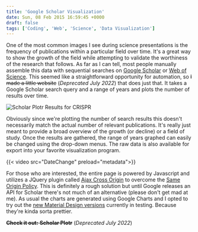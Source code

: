 ```yaml
---
title: 'Google Scholar Visualization'
date: Sun, 08 Feb 2015 16:59:45 +0000
draft: false
tags: ['Coding', 'Web', 'Science', 'Data Visualization']
---
```


One of the most common images I see during science presentations is the frequency of publications within a particular field over time. It's a great way to show the growth of the field while attempting to validate the worthiness of the research that follows. As far as I can tell, most people manually assemble this data with sequential searches on [Google Scholar](https://scholar.google.com/) or [Web of Science](https://webofknowledge.com/). This seemed like a straightforward opportunity for automation, so ~~I made a little website~~ (_Deprecated July 2022_) that does just that. It takes a Google Scholar search query and a range of years and plots the number of results over time.

![Scholar Plotr Results for CRISPR](results.png)

Obviously since we're plotting the number of search results this doesn't necessarily match the actual number of relevant publications. It's really just meant to provide a broad overview of the growth (or decline) or a field of study. Once the results are gathered, the range of years graphed can easily be changed using the drop-down menus. The raw data is also available for export into your favorite visualization program.

{{< video src="DateChange" preload="metadata">}}

For those who are interested, the entire page is powered by Javascript and utilizes a JQuery plugin called [Ajax Cross Origin](http://www.ajax-cross-origin.com) to overcome the [Same Origin Policy](http://en.wikipedia.org/wiki/Same-origin_policy). This is definitely a rough solution but until Google releases an API for Scholar there's not much of an alternative (please don't get mad at me). As usual the charts are generated using Google Charts and I opted to try out the [new Material Design versions](https://developers.google.com/chart/interactive/docs/gallery/barchart#Material) currently in testing. Because they're kinda sorta prettier.

~~**Check it out:** **Scholar Plotr**~~ (_Deprecated July 2022_)